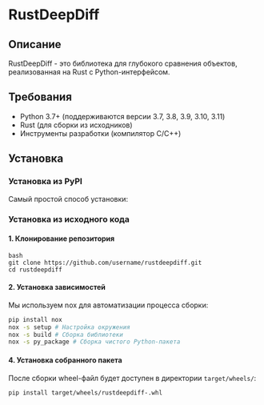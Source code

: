 # RustDeepDiff

## Описание
RustDeepDiff - это библиотека для глубокого сравнения объектов, реализованная на Rust с Python-интерфейсом.

## Требования
- Python 3.7+ (поддерживаются версии 3.7, 3.8, 3.9, 3.10, 3.11)
- Rust (для сборки из исходников)
- Инструменты разработки (компилятор C/C++)

## Установка

### Установка из PyPI
Самый простой способ установки:


### Установка из исходного кода

#### 1. Клонирование репозитория
```
bash
git clone https://github.com/username/rustdeepdiff.git
cd rustdeepdiff
```

#### 2. Установка зависимостей
Мы используем nox для автоматизации процесса сборки:
```bash
pip install nox
nox -s setup # Настройка окружения
nox -s build # Сборка библиотеки
nox -s py_package # Сборка чистого Python-пакета
```

#### 4. Установка собранного пакета
После сборки wheel-файл будет доступен в директории `target/wheels/`:

```bash
pip install target/wheels/rustdeepdiff-.whl
```